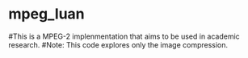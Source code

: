 # mpeg_luan
#This is a MPEG-2 implenmentation that aims to be used in academic research.
#Note: This code explores only the image compression.
